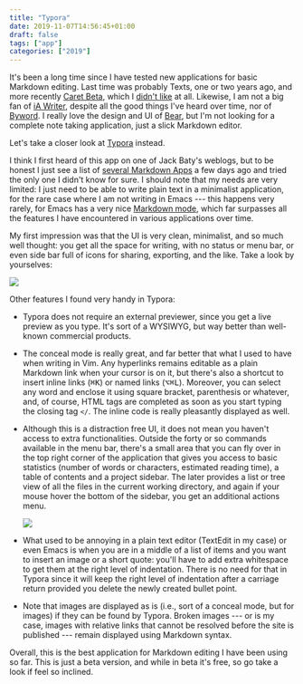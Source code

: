 ```yaml
---
title: "Typora"
date: 2019-11-07T14:56:45+01:00
draft: false
tags: ["app"]
categories: ["2019"]
---
```


It's been a long time since I have tested new applications for basic Markdown editing. Last time was probably Texts, one or two years ago, and more recently [Caret Beta](https://caret.io), which I [didn't like](/micro/2019-11-06-11-31-34/) at all. Likewise, I am not a big fan of [iA Writer](https://ia.net/writer), despite all the good things I've heard over time, nor of [Byword](https://bywordapp.com). I really love the design and UI of [Bear](https://bear.app), but I'm not looking for a complete note taking application, just a slick Markdown editor.

Let's take a closer look at [Typora](https://typora.io) instead.

I think I first heard of this app on one of Jack Baty's weblogs, but to be honest I just see a list of [several Markdown Apps](https://www.bettertechtips.com/mac/markdown-editor-mac/) a few days ago and tried the only one I didn't know for sure. I should note that my needs are very limited: I just need to be able to write plain text in a minimalist application, for the rare case where I am not writing in Emacs --- this happens very rarely, for Emacs has a very nice [Markdown mode](https://jblevins.org/projects/markdown-mode/), which far surpasses all the features I have encountered in various applications over time.

My first impression was that the UI is very clean, minimalist, and so much well thought: you get all the space for writing, with no status or menu bar, or even side bar full of icons for sharing, exporting, and the like. Take a look by yourselves:

![](/img/2019-11-07-15-10-04.png)

Other features I found very handy in Typora:

- Typora does not require an external previewer, since you get a live preview as you type. It's sort of a WYSIWYG, but way better than well-known commercial products.

- The conceal mode is really great, and far better that what I used to have when writing in Vim. Any hyperlinks remains editable as a plain Markdown link when your cursor is on it, but there's also a shortcut to insert inline links (<kbd>⌘K</kbd>) or named links (<kbd>⌥⌘L</kbd>). Moreover, you can select any word and enclose it using square bracket, parenthesis or whatever, and, of course, HTML tags are completed as soon as you start typing the closing tag `</`. The inline code is really pleasantly displayed as well.

- Although this is a distraction free UI, it does not mean you haven't access to extra functionalities. Outside the forty or so commands available in the menu bar, there's a small area that you can fly over in the top right corner of the application that gives you access to basic statistics (number of words or characters, estimated reading time), a table of contents and a project sidebar. The later provides a list or tree view of all the files in the current working directory, and again if your mouse hover the bottom of the sidebar, you get an additional actions menu.

     ![](/img/2019-11-07-15-32-46.png)

- What used to be annoying in a plain text editor (TextEdit in my case) or even Emacs is when you are in a middle of a list of items and you want to insert an image or a short quote: you'll have to add extra whitespace to get them at the right level of indentation. There is no need for that in Typora since it will keep the right level of indentation after a carriage return provided you delete the newly created bullet point.
- Note that images are displayed as is (i.e., sort of a conceal mode, but for images) if they can be found by Typora. Broken images --- or is my case, images with relative links that cannot be resolved before the site is published --- remain displayed using Markdown syntax.

Overall, this is the best application for Markdown editing I have been using so far. This is just a beta version, and while in beta it's free, so go take a look if feel so inclined.
